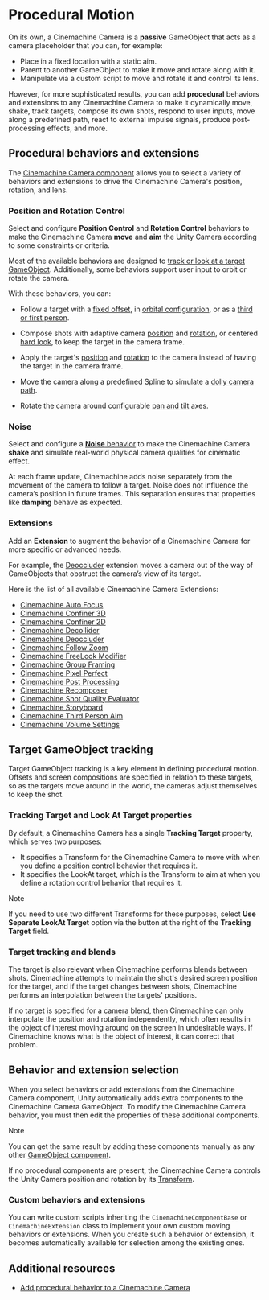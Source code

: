 # Procedural Motion

On its own, a Cinemachine Camera is a **passive** GameObject that acts as a camera placeholder that you can, for example:
* Place in a fixed location with a static aim.
* Parent to another GameObject to make it move and rotate along with it.
* Manipulate via a custom script to move and rotate it and control its lens.

However, for more sophisticated results, you can add **procedural** behaviors and extensions to any Cinemachine Camera to make it dynamically move, shake, track targets, compose its own shots, respond to user inputs, move along a predefined path, react to external impulse signals, produce post-processing effects, and more.


## Procedural behaviors and extensions

The [Cinemachine Camera component](CinemachineCamera.md) allows you to select a variety of behaviors and extensions to drive the Cinemachine Camera's position, rotation, and lens.

### Position and Rotation Control

Select and configure **Position Control** and **Rotation Control** behaviors to make the Cinemachine Camera **move** and **aim** the Unity Camera according to some constraints or criteria.

Most of the available behaviors are designed to [track or look at a target GameObject](#target-gameobject-tracking).  Additionally, some behaviors support user input to orbit or rotate the camera.

With these behaviors, you can:
* Follow a target with a [fixed offset](CinemachineFollow.md), in [orbital configuration](CinemachineOrbitalFollow.md), or as a [third or first person](CinemachineThirdPersonFollow.md).

* Compose shots with adaptive camera [position](CinemachinePositionComposer.md) and [rotation](CinemachineRotationComposer.md), or centered [hard look](CinemachineHardLookAt.md), to keep the target in the camera frame.

* Apply the target's [position](CinemachineHardLockToTarget.md) and [rotation](CinemachineRotateWithFollowTarget.md) to the camera instead of having the target in the camera frame. 
  
* Move the camera along a predefined Spline to simulate a [dolly camera path](CinemachineSplineDolly.md).

* Rotate the camera around configurable [pan and tilt](CinemachinePanTilt.md) axes.

### Noise

Select and configure a [**Noise** behavior](CinemachineBasicMultiChannelPerlin.md) to make the Cinemachine Camera **shake** and simulate real-world physical camera qualities for cinematic effect.

At each frame update, Cinemachine adds noise separately from the movement of the camera to follow a target. Noise does not influence the camera’s position in future frames. This separation ensures that properties like **damping** behave as expected.

### Extensions

Add an **Extension** to augment the behavior of a Cinemachine Camera for more specific or advanced needs.

For example, the [Deoccluder](CinemachineDeoccluder.md) extension moves a camera out of the way of GameObjects that obstruct the camera’s view of its target.

Here is the list of all available Cinemachine Camera Extensions:

  * [Cinemachine Auto Focus](CinemachineAutoFocus.md)
  * [Cinemachine Confiner 3D](CinemachineConfiner3D.md)
  * [Cinemachine Confiner 2D](CinemachineConfiner2D.md)
  * [Cinemachine Decollider](CinemachineDecollider.md)
  * [Cinemachine Deoccluder](CinemachineDeoccluder.md)
  * [Cinemachine Follow Zoom](CinemachineFollowZoom.md)
  * [Cinemachine FreeLook Modifier](CinemachineFreeLookModifier.md)
  * [Cinemachine Group Framing](CinemachineGroupFraming.md)
  * [Cinemachine Pixel Perfect](CinemachinePixelPerfect.md)
  * [Cinemachine Post Processing](CinemachinePostProcessing.md)
  * [Cinemachine Recomposer](CinemachineRecomposer.md)
  * [Cinemachine Shot Quality Evaluator](CinemachineShotQualityEvaluator.md)
  * [Cinemachine Storyboard](CinemachineStoryboard.md)
  * [Cinemachine Third Person Aim](CinemachineThirdPersonAim.md)
  * [Cinemachine Volume Settings](CinemachineVolumeSettings.md)
  <!---* Cinemachine Camera Offset (component/extension, missing in docs)--->


## Target GameObject tracking

Target GameObject tracking is a key element in defining procedural motion. Offsets and screen compositions are specified in relation to these targets, so as the targets move around in the world, the cameras adjust themselves to keep the shot.  

### Tracking Target and Look At Target properties

By default, a Cinemachine Camera has a single **Tracking Target** property, which serves two purposes:

* It specifies a Transform for the Cinemachine Camera to move with when you define a position control behavior that requires it.
* It specifies the LookAt target, which is the Transform to aim at when you define a rotation control behavior that requires it.

> [!NOTE]
> If you need to use two different Transforms for these purposes, select **Use Separate LookAt Target** option via the button at the right of the **Tracking Target** field.

### Target tracking and blends

The target is also relevant when Cinemachine performs blends between shots. Cinemachine attempts to maintain the shot's desired screen position for the target, and if the target changes between shots, Cinemachine performs an interpolation between the targets' positions.  

If no target is specified for a camera blend, then Cinemachine can only interpolate the position and rotation independently, which often results in the object of interest moving around on the screen in undesirable ways. If Cinemachine knows what is the object of interest, it can correct that problem.


## Behavior and extension selection

When you select behaviors or add extensions from the Cinemachine Camera component, Unity automatically adds extra components to the Cinemachine Camera GameObject. To modify the Cinemachine Camera behavior, you must then edit the properties of these additional components.

> [!NOTE]
> You can get the same result by adding these components manually as any other [GameObject component](https://docs.unity3d.com/Manual/UsingComponents.html).

If no procedural components are present, the Cinemachine Camera controls the Unity Camera position and rotation by its [Transform](https://docs.unity3d.com/Manual/class-Transform.html).

### Custom behaviors and extensions

You can write custom scripts inheriting the `CinemachineComponentBase` or `CinemachineExtension` class to implement your own custom moving behaviors or extensions. When you create such a behavior or extension, it becomes automatically available for selection among the existing ones.

## Additional resources

* [Add procedural behavior to a Cinemachine Camera](setup-procedural-behavior.md)